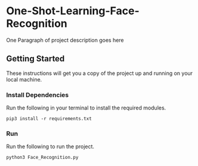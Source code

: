 # One-Shot-Learning-Face-Recognition

One Paragraph of project description goes here

## Getting Started

These instructions will get you a copy of the project up and running on your local machine.

### Install Dependencies

Run the following in your terminal to install the required modules.

```
pip3 install -r requirements.txt
```

### Run

Run the following to run the project.

```
python3 Face_Recognition.py
```
